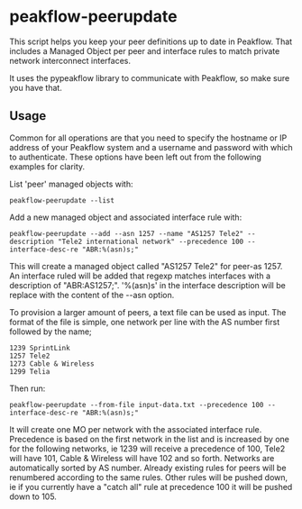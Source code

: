 peakflow-peerupdate
===================
This script helps you keep your peer definitions up to date in Peakflow. That
includes a Managed Object per peer and interface rules to match private network
interconnect interfaces.

It uses the pypeakflow library to communicate with Peakflow, so make sure you
have that.

Usage
-----
Common for all operations are that you need to specify the hostname or IP
address of your Peakflow system and a username and password with which to
authenticate. These options have been left out from the following examples for
clarity.

List 'peer' managed objects with:

	peakflow-peerupdate --list

Add a new managed object and associated interface rule with:

	peakflow-peerupdate --add --asn 1257 --name "AS1257 Tele2" --description "Tele2 international network" --precedence 100 --interface-desc-re "ABR:%(asn)s;"

This will create a managed object called "AS1257 Tele2" for peer-as 1257. An
interface ruled will be added that regexp matches interfaces with a description
of "ABR:AS1257;". '%(asn)s' in the interface description will be replace with
the content of the --asn option.

To provision a larger amount of peers, a text file can be used as input. The
format of the file is simple, one network per line with the AS number first
followed by the name;

	1239 SprintLink
	1257 Tele2
	1273 Cable & Wireless
	1299 Telia

Then run:

	peakflow-peerupdate --from-file input-data.txt --precedence 100 --interface-desc-re "ABR:%(asn)s;"

It will create one MO per network with the associated interface rule.
Precedence is based on the first network in the list and is increased by one
for the following networks, ie 1239 will receive a precedence of 100, Tele2
will have 101, Cable & Wireless will have 102 and so forth. Networks are
automatically sorted by AS number. Already existing rules for peers will be
renumbered according to the same rules. Other rules will be pushed down, ie if
you currently have a "catch all" rule at precedence 100 it will be pushed down
to 105.
